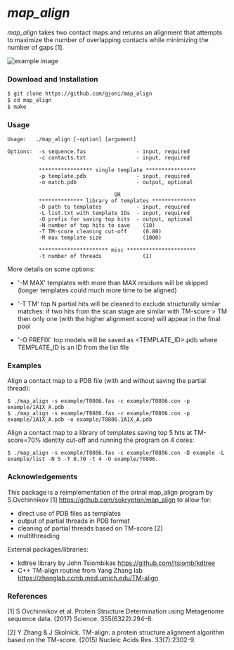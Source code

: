 # _map_align_

_map_align_ takes two contact maps and returns an alignment that attempts to maximize the number of overlapping contacts while minimizing the number of gaps [1].

![example image](https://raw.githubusercontent.com/sokrypton/map_align/master/map_align_fig.png)

### Download and Installation
```sh
$ git clone https://github.com/gjoni/map_align
$ cd map_align
$ make
```

### Usage

```
Usage:   ./map_align [-option] [argument]

Options:  -s sequence.fas                - input, required
          -c contacts.txt                - input, required

          ***************** single template ****************
          -p template.pdb                - input, required
          -o match.pdb                   - output, optional

                                  OR                        
          ************** library of templates **************
          -D path to templates           - input, required
          -L list.txt with template IDs  - input, required
          -O prefix for saving top hits  - output, optional
          -N number of top hits to save    (10)
          -T TM-score cleaning cut-off     (0.80)
          -M max template size             (1000)

          ********************** misc **********************
          -t number of threads             (1)

```

More details on some options:

 - '-M MAX' templates with more than MAX residues will be skipped 
 (longer templates could much more time to be aligned)

 - '-T TM' top N partial hits will be cleaned to exclude structurally similar matches: 
 if two hits from the scan stage are similar with TM-score > TM then only one 
 (with the higher alignment score) will appear in the final pool

 - '-O PREFIX' top models will be saved as <PREFIX><TEMPLATE_ID>.pdb where TEMPLATE_ID is an ID from the list file


### Examples

Align a contact map to a PDB file (with and without saving the partial thread):
```
$ ./map_align -s example/T0806.fas -c example/T0806.con -p example/1A1X_A.pdb
$ ./map_align -s example/T0806.fas -c example/T0806.con -p example/1A1X_A.pdb -o example/T0806.1A1X_A.pdb
```

Align a contact map to a library of templates saving top 5 hits at TM-score=70% identity cut-off and running the program on 4 cores:
```
$ ./map_align -s example/T0806.fas -c example/T0806.con -D example -L example/list -N 5 -T 0.70 -t 4 -O example/T0806.
```


### Acknowledgements

This package is a reimplementation of the orinal map_align program by S.Ovchinnikov [1] https://github.com/sokrypton/map_align to allow for:
 - direct use of PDB files as templates
 - output of partial threads in PDB format
 - cleaning of partial threads based on TM-score [2]
 - multithreading

External packages/libraries:
 - kdtree library by John Tsiombikas https://github.com/jtsiomb/kdtree
 - C++ TM-align routine from Yang Zhang lab https://zhanglab.ccmb.med.umich.edu/TM-align

### References

[1] S Ovchinnikov et al. Protein Structure Determination using Metagenome sequence data. (2017) Science. 355(6322):294–8.

[2] Y Zhang & J Skolnick. TM-align: a protein structure alignment algorithm based on the TM-score. (2015) Nucleic Acids Res. 33(7):2302-9.


